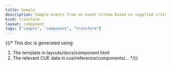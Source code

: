```yaml
---
title: Sample
description: Sample events from an event stream based on supplied criteria and at a configurable rate
kind: transform
layout: component
tags: ["sample", "component", "transform"]
---
```


{{/*
This doc is generated using:

1. The template in layouts/docs/component.html
2. The relevant CUE data in cue/reference/components/...
*/}}
